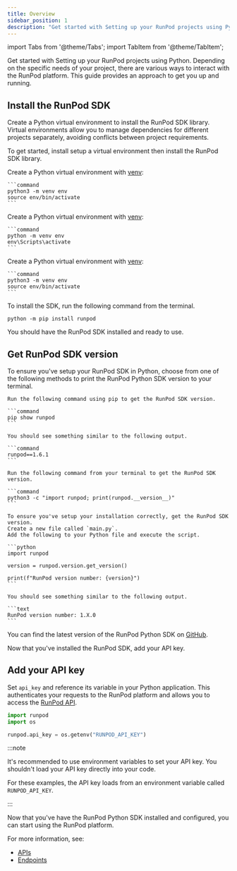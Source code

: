 ```yaml
---
title: Overview
sidebar_position: 1
description: "Get started with Setting up your RunPod projects using Python. Learn how to install the RunPod SDK, create a Python virtual environment, and configure your API key for access to the RunPod platform."
---
```


import Tabs from '@theme/Tabs';
import TabItem from '@theme/TabItem';

Get started with Setting up your RunPod projects using Python.
Depending on the specific needs of your project, there are various ways to interact with the RunPod platform.
This guide provides an approach to get you up and running.

## Install the RunPod SDK

Create a Python virtual environment to install the RunPod SDK library.
Virtual environments allow you to manage dependencies for different projects separately, avoiding conflicts between project requirements.

To get started, install setup a virtual environment then install the RunPod SDK library.

<Tabs>
  <TabItem value="macos" label="macOS" default>

Create a Python virtual environment with [venv](https://docs.python.org/3/library/venv.html):

    ```command
    python3 -m venv env
    source env/bin/activate
    ```

</TabItem>
  <TabItem value="windows" label="Windows">

Create a Python virtual environment with [venv](https://docs.python.org/3/library/venv.html):

    ```command
    python -m venv env
    env\Scripts\activate
    ```

</TabItem>
  <TabItem value="linux" label="Linux">

Create a Python virtual environment with [venv](https://docs.python.org/3/library/venv.html):

    ```command
    python3 -m venv env
    source env/bin/activate
    ```

</TabItem>
</Tabs>

To install the SDK, run the following command from the terminal.

```command
python -m pip install runpod
```

<!--
pip uninstall -y runpod
-->

You should have the RunPod SDK installed and ready to use.

## Get RunPod SDK version

To ensure you've setup your RunPod SDK in Python, choose from one of the following methods to print the RunPod Python SDK version to your terminal.

<Tabs>
  <TabItem value="pip" label="Pip" default>

    Run the following command using pip to get the RunPod SDK version.

    ```command
    pip show runpod
    ```

    You should see something similar to the following output.

    ```command
    runpod==1.6.1
    ```

</TabItem>
  <TabItem value="shell" label="Shell">

    Run the following command from your terminal to get the RunPod SDK version.

    ```command
    python3 -c "import runpod; print(runpod.__version__)"
    ```

</TabItem>
  <TabItem value="python" label="Python">

    To ensure you've setup your installation correctly, get the RunPod SDK version.
    Create a new file called `main.py`.
    Add the following to your Python file and execute the script.

    ```python
    import runpod

    version = runpod.version.get_version()

    print(f"RunPod version number: {version}")
    ```

    You should see something similar to the following output.

    ```text
    RunPod version number: 1.X.0
    ```

</TabItem>
</Tabs>

You can find the latest version of the RunPod Python SDK on [GitHub](https://github.com/runpod/runpod-python/releases).

Now that you've installed the RunPod SDK, add your API key.

## Add your API key

Set `api_key` and reference its variable in your Python application.
This authenticates your requests to the RunPod platform and allows you to access the [RunPod API](/sdks/python/apis).

```python
import runpod
import os

runpod.api_key = os.getenv("RUNPOD_API_KEY")
```

:::note

It's recommended to use environment variables to set your API key.
You shouldn't load your API key directly into your code.

For these examples, the API key loads from an environment variable called `RUNPOD_API_KEY`.

:::

Now that you've have the RunPod Python SDK installed and configured, you can start using the RunPod platform.

For more information, see:

- [APIs](/sdks/python/apis)
- [Endpoints](/sdks/python/endpoints)
